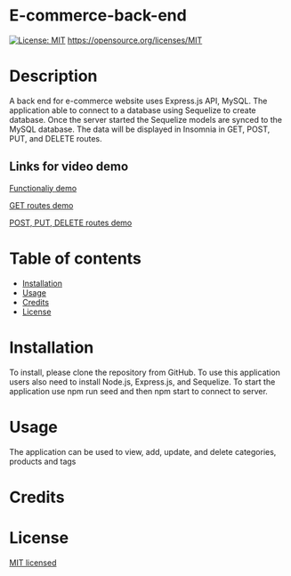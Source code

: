 # E-commerce-back-end

  [![License: MIT](https://img.shields.io/badge/License-MIT-yellow.svg)](https://opensource.org/licenses/MIT)
  https://opensource.org/licenses/MIT
  # Description
  A back end for e-commerce website uses Express.js API, MySQL. The application able to connect to a database using Sequelize to create database. Once the server started the Sequelize models are synced to the MySQL database. The data will be displayed in Insomnia in GET, POST, PUT, and DELETE routes.

  ## Links for video demo
  [Functionaliy demo](https://drive.google.com/file/d/1vNYP3WV_wkzXN3izujic69shvTO4pSQm/view)
  
  [GET routes demo](https://drive.google.com/file/d/1YBYgw_5TBl2d76Ft5B11rTY3EGGxdI1f/view)

  [POST, PUT, DELETE routes demo](https://drive.google.com/file/d/1ZUUw0oohY7eZKZupuMOqfbRjSPBa3b-T/view)

  

  Table of contents
  =================

  * [Installation](#installation)
  * [Usage](#usage)
  * [Credits](#credits)
  * [License](#license)

  # Installation
  To install, please clone the repository from GitHub. To use this application users also need to install Node.js, Express.js, and Sequelize. To start the application use npm run seed and then npm start to connect to server.
 
  
  # Usage
  The application can be used to view, add, update, and delete categories, products and tags

  
  
  # Credits
  
  
  # License
  [MIT licensed](https://opensource.org/licenses/MIT) 
  

